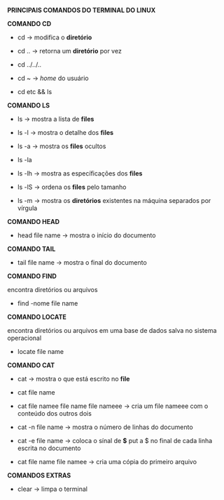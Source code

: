 **PRINCIPAIS COMANDOS DO TERMINAL DO LINUX**

**COMANDO CD**

 - cd -> modifica o **diretório**
  
 - cd .. -> retorna um **diretório** por vez
  
 - cd ../../..
  
 - cd ~ -> _home_ do usuário
  
 - cd etc && ls 

**COMANDO LS**

  - ls -> mostra a lista de **files**
  
  - ls -l -> mostra o detalhe dos **files**
  
  - ls -a -> mostra os **files** ocultos
  
 - ls -la
  
 - ls -lh -> mostra as específicações dos **files** 
  
 - ls -lS -> ordena os **files** pelo tamanho
  
 - ls -m -> mostra os **diretórios** existentes na máquina separados por vírgula

**COMANDO HEAD**

 - head file name -> mostra o início do documento

**COMANDO TAIL**

 - tail file name -> mostra o final do documento

**COMANDO FIND**

encontra diretórios ou arquivos

 - find -nome file name

**COMANDO LOCATE**

encontra diretórios ou arquivos em uma base de dados salva no sistema operacional

 - locate file name


**COMANDO CAT**

 - cat -> mostra o que está escrito no **file**
  
 - cat file name
  
 - cat file namee file name file nameee -> cria um file nameee com o conteúdo dos outros dois
  
 - cat -n file name -> mostra o número de linhas do documento
  
 - cat -e file name -> coloca o sínal de **$** put a $ no final de cada linha escrita no documento
  
 - cat file name file namee -> cria uma cópia do primeiro arquivo


**COMANDOS EXTRAS**

  - clear -> limpa o terminal

